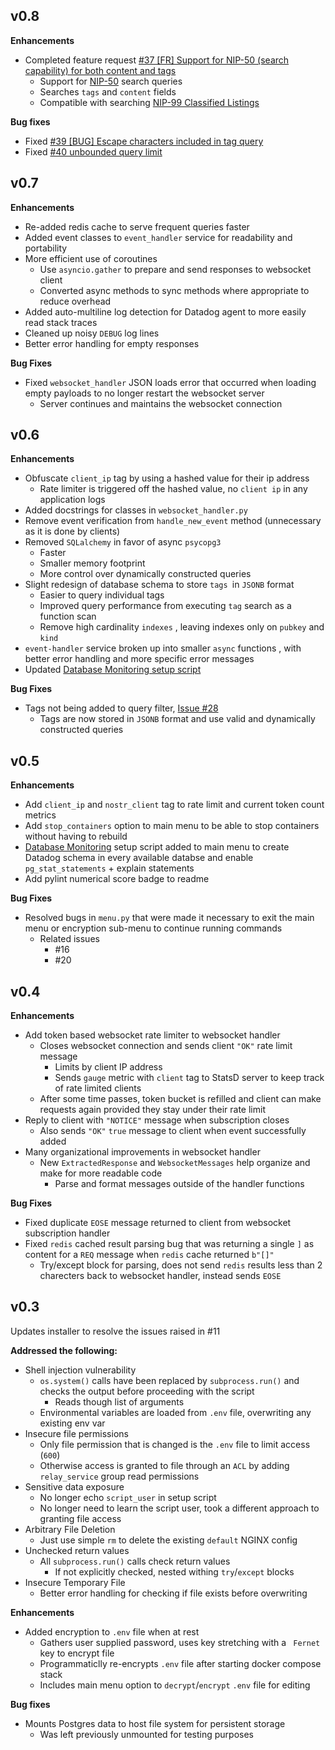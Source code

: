 ## v0.8

**Enhancements**
* Completed feature request [#37 [FR] Support for NIP-50 (search capability) for both content and tags](https://github.com/UTXOnly/nost-py/issues/37)
  * Support for [NIP-50](https://github.com/nostr-protocol/nips/blob/master/50.md#nip-50) search queries
  * Searches `tags` and `content` fields
  * Compatible with searching [NIP-99 Classified Listings](https://github.com/nostr-protocol/nips/blob/master/99.md)

**Bug fixes**
* Fixed [#39 [BUG] Escape characters included in tag query](https://github.com/UTXOnly/nost-py/issues/39) 
* Fixed [#40 unbounded query limit](https://github.com/UTXOnly/nost-py/issues/40)

## v0.7
**Enhancements**
* Re-added redis cache to serve frequent queries faster
* Added event classes to `event_handler` service for readability and portability
* More efficient  use of coroutines
  * Use `asyncio.gather` to prepare and send responses to websocket client
  * Converted async methods to sync methods where appropriate to reduce overhead
* Added auto-multiline log detection for Datadog agent to more easily read stack traces
* Cleaned up noisy `DEBUG` log lines
* Better error handling for empty responses

**Bug Fixes**
* Fixed `websocket_handler` JSON loads error that occurred when loading empty payloads to no longer restart the websocket server
  * Server continues and maintains the websocket connection

## v0.6
**Enhancements**
* Obfuscate `client_ip` tag by using a hashed value for their ip address
  * Rate limiter is triggered off the hashed value, no `client ip` in any application logs
* Added docstrings for classes in `websocket_handler.py`
* Remove event verification from `handle_new_event` method (unnecessary as it is done by clients)
* Removed `SQLalchemy` in favor of async `psycopg3`
    * Faster
    * Smaller memory footprint
    * More control over dynamically constructed queries
* Slight redesign of database schema to store `tags `in `JSONB` format
  * Easier to query individual tags
  * Improved query performance from executing `tag` search as a function scan
  * Remove high cardinality `indexes` , leaving indexes only on `pubkey` and `kind`
* `event-handler` service broken up into smaller `async` functions , with better error handling and more specific error messages
* Updated [Database Monitoring setup script](https://github.com/DataDog/Miscellany/tree/master/dbm_setup)

**Bug Fixes**
* Tags not being added to query filter, [Issue #28](https://github.com/UTXOnly/nost-py/issues/28)
  * Tags are now stored in `JSONB` format and use valid and dynamically constructed queries


## v0.5

**Enhancements**
* Add `client_ip` and `nostr_client` tag to rate limit and current token count metrics 
* Add `stop_containers` option to main menu to be able to stop containers without having to rebuild
* [Database Monitoring](https://docs.datadoghq.com/database_monitoring/setup_postgres/selfhosted/?tab=postgres10) setup script added to main menu to create Datadog schema in every available databse and enable `pg_stat_statements` + explain statements
* Add pylint numerical score badge to readme

**Bug Fixes**
* Resolved bugs in `menu.py` that were made it necessary to exit the main menu or encryption sub-menu to continue running commands
    * Related issues
        * #16
        * #20

## v0.4

**Enhancements**
* Add token based websocket rate limiter to websocket handler
    * Closes websocket connection and sends client `"OK"` rate limit message
        * Limits by client IP address
        * Sends `gauge` metric with `client` tag to StatsD server to keep track of rate limited clients 
    * After some time passes, token bucket is refilled and client can make requests again provided they stay under their rate limit
* Reply to client with `"NOTICE"` message when subscription closes
    * Also sends `"OK"` `true` message to client when event successfully added
* Many organizational improvements in websocket handler
    * New `ExtractedResponse` and `WebsocketMessages` help organize and make for more readable code
        * Parse and format messages outside of the handler functions

**Bug Fixes**
* Fixed duplicate `EOSE` message returned to client from websocket subscription handler 
* Fixed `redis` cached result parsing bug that was returning a single `]` as content for a `REQ` message when `redis` cache returned  `b"[]"`
    * Try/except block for parsing, does not send `redis` results less than 2 charecters back to websocket handler, instead sends `EOSE` 

## v0.3

Updates installer to resolve the issues raised in #11 

**Addressed the following:**

* Shell injection vulnerability
    * `os.system()` calls have been replaced by `subprocess.run()` and checks the output before proceeding with the script
        * Reads though list of arguments
    * Environmental variables are loaded from `.env` file, overwriting any existing env var
* Insecure file permissions
    * Only file permission that is changed is the `.env` file to limit access (`600`)
    * Otherwise access is granted to file through an `ACL` by adding `relay_service` group read permissions
* Sensitive data exposure
    * No longer echo `script_user` in setup script
    * No longer need to learn the script user, took a different approach to granting file access
* Arbitrary File Deletion
    * Just use simple `rm` to delete the existing `default` NGINX config
* Unchecked return values
    * All `subprocess.run()` calls check return values
        * If not explicitly checked, nested withing `try`/`except` blocks
* Insecure Temporary File
    * Better error handling for checking if file exists before overwriting

**Enhancements**
* Added encryption to `.env` file when at rest
    * Gathers user supplied password, uses key stretching with a ` Fernet` key to encrypt file
    * Programmaticlly re-encrypts `.env` file after starting docker compose stack
    * Includes main menu option to `decrypt`/`encrypt` `.env` file for editing

**Bug fixes**
* Mounts Postgres data to host file system for persistent storage
   * Was left previously unmounted for testing purposes
